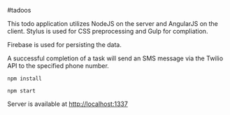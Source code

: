 #tadoos

This todo application utilizes NodeJS on the server and AngularJS on the client. Stylus is used for CSS preprocessing and Gulp for compliation.

Firebase is used for persisting the data.

A successful completion of a task will send an SMS message via the Twilio API to the specified phone number.

`npm install`

`npm start`

Server is available at [http://localhost:1337](http://localhost:1337)
